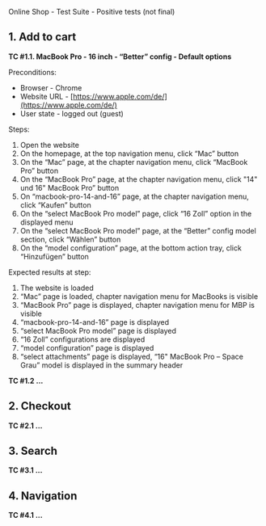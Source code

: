 Online Shop - Test Suite - Positive tests (not final)

## 1. Add to cart

**TC #1.1. MacBook Pro - 16 inch - “Better” config - Default options**

Preconditions:

- Browser - Chrome
- Website URL - [https://www.apple.com/de/](https://www.apple.com/de/)
- User state - logged out (guest)

Steps:

1. Open the website
2. On the homepage, at the top navigation menu, click “Mac” button
3. On the “Mac” page, at the chapter navigation menu, click “MacBook Pro” button
4. On the “MacBook Pro” page, at the chapter navigation menu, click "14" und 16" MacBook Pro” button
5. On “macbook-pro-14-and-16” page, at the chapter navigation menu, click “Kaufen” button
6. On the “select MacBook Pro model” page, click “16 Zoll” option in the displayed menu
7. On the “select MacBook Pro model” page, at the “Better” config model section, click “Wählen” button
8. On the “model configuration” page, at the bottom action tray, click “Hinzufügen” button

Expected results at step:

1. The website is loaded
2. “Mac” page is loaded, chapter navigation menu for MacBooks is visible
3. “MacBook Pro” page is displayed, chapter navigation menu for MBP is visible
4. “macbook-pro-14-and-16” page is displayed
5. “select MacBook Pro model” page is displayed
6. “16 Zoll” configurations are displayed
7. “model configuration” page is displayed
8. “select attachments” page is displayed, “16" MacBook Pro – Space Grau” model is displayed in the summary header

**TC #1.2 ...**

## 2. Checkout

**TC #2.1 ...**

## 3. Search

**TC #3.1 ...**

## 4. Navigation

**TC #4.1 ...**
